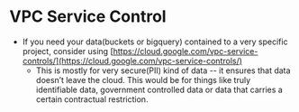 # VPC Service Control

* If you need your data(buckets or bigquery) contained to a very specific project, consider using [https://cloud.google.com/vpc-service-controls/](https://cloud.google.com/vpc-service-controls/)
  * This is mostly for very secure(PII) kind of data -- it ensures that data doesn’t leave the cloud. This would be for things like truly identifiable data, government controlled data or data that carries a certain contractual restriction.

